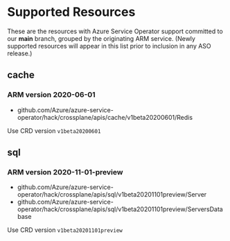 # Supported Resources

These are the resources with Azure Service Operator support committed to our **main** branch, grouped by the originating ARM service. (Newly supported resources will appear in this list prior to inclusion in any ASO release.)

## cache


### ARM version 2020-06-01

- github.com/Azure/azure-service-operator/hack/crossplane/apis/cache/v1beta20200601/Redis

Use CRD version `v1beta20200601`

## sql


### ARM version 2020-11-01-preview

- github.com/Azure/azure-service-operator/hack/crossplane/apis/sql/v1beta20201101preview/Server
- github.com/Azure/azure-service-operator/hack/crossplane/apis/sql/v1beta20201101preview/ServersDatabase

Use CRD version `v1beta20201101preview`

